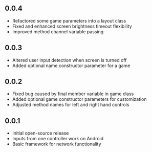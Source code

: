 ## 0.0.4

* Refactored some game parameters into a layout class
* Fixed and enhanced screen brightness timeout flexibility
* Improved method channel variable passing

## 0.0.3

* Altered user input detection when screen is turned off
* Added optional name constructor parameter for a game

## 0.0.2

* Fixed bug caused by final member variable in game class
* Added optional game constructor parameters for customization
* Adjusted method names for left and right hand controls

## 0.0.1

* Initial open-source release
* Inputs from one controller work on Android
* Basic framework for network functionality
